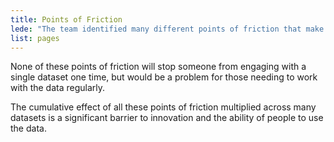 ```yaml
---
title: Points of Friction
lede: "The team identified many different points of friction that make it difficult for people to find, create, trust or use data."
list: pages
---
```


None of these points of friction will stop someone from engaging with a single dataset one time, but would be a problem for those needing to work with the data regularly.

The cumulative effect of all these points of friction multiplied across many datasets is a significant barrier to innovation and the ability of people to use the data.
